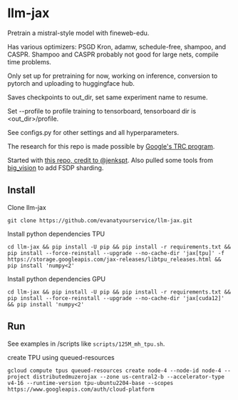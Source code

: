 # llm-jax

Pretrain a mistral-style model with fineweb-edu.

Has various optimizers: PSGD Kron, adamw, schedule-free, shampoo, and CASPR. Shampoo and CASPR probably 
not good for large nets, compile time problems.

Only set up for pretraining for now, working on inference, conversion to pytorch and uploading to huggingface hub.

Saves checkpoints to out_dir, set same experiment name to resume.

Set --profile to profile training to tensorboard, tensorboard dir is <out_dir>/profile.

See configs.py for other settings and all hyperparameters.

The research for this repo is made possible by [Google's TRC program](https://sites.research.google/trc/about/).

Started with [this repo, credit to @jenkspt](https://github.com/jenkspt/gpt-jax). Also pulled some tools 
from [big_vision](https://github.com/google-research/big_vision) to add FSDP sharding.


## Install

Clone llm-jax
```shell
git clone https://github.com/evanatyourservice/llm-jax.git
```

Install python dependencies TPU
```shell
cd llm-jax && pip install -U pip && pip install -r requirements.txt && pip install --force-reinstall --upgrade --no-cache-dir 'jax[tpu]' -f https://storage.googleapis.com/jax-releases/libtpu_releases.html && pip install 'numpy<2'
```

Install python dependencies GPU
```shell
cd llm-jax && pip install -U pip && pip install -r requirements.txt && pip install --force-reinstall --upgrade --no-cache-dir 'jax[cuda12]' && pip install 'numpy<2'
```


## Run

See examples in /scripts like `scripts/125M_mh_tpu.sh`.

create TPU using queued-resources
```shell
gcloud compute tpus queued-resources create node-4 --node-id node-4 --project distributedmuzerojax --zone us-central2-b --accelerator-type v4-16 --runtime-version tpu-ubuntu2204-base --scopes https://www.googleapis.com/auth/cloud-platform
```